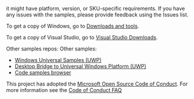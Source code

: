 it might have platform, version, or SKU-specific requirements.
If you have any issues with the samples, please provide feedback using the Issues list.

To get a copy of Windows, go to
[Downloads and tools](http://go.microsoft.com/fwlink/p/?linkid=301696).

To get a copy of Visual Studio, go to
[Visual Studio Downloads](http://go.microsoft.com/fwlink/p/?linkid=301697).

Other samples repos:
Other samples:

- [Windows Universal Samples (UWP)](https://github.com/Microsoft/Windows-universal-samples)
- [Desktop Bridge to Universal Windows Platform (UWP)](https://github.com/Microsoft/DesktopBridgeToUWP-Samples)
- [Code samples browser](https://docs.microsoft.com/samples/)

This project has adopted the [Microsoft Open Source Code of Conduct](https://opensource.microsoft.com/codeofconduct/).
For more information see the [Code of Conduct FAQ](https://opensource.microsoft.com/codeofconduct/faq/)
